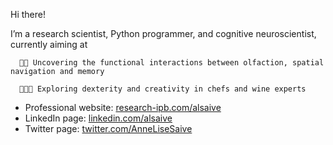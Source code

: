 Hi there!

I’m a research scientist, Python programmer, and cognitive neuroscientist, currently aiming at

      👃🏻 Uncovering the functional interactions between olfaction, spatial navigation and memory
  
      👩🏻‍🍳 Exploring dexterity and creativity in chefs and wine experts

  - Professional website: [research-ipb.com/alsaive](http://research.institutpaulbocuse.com/en/team/anne-lise-saive--15954.kjsp?RH=RECH-EN)
  - LinkedIn page: [linkedin.com/alsaive](https://www.linkedin.com/in/anne-lise-saive-748a36a6/)
  - Twitter page: [twitter.com/AnneLiseSaive](https://twitter.com/AnneLiseSaive)
<!---
annelisesaive/annelisesaive is a ✨ special ✨ repository because its `README.md` (this file) appears on your GitHub profile.
You can click the Preview link to take a look at your changes.
--->

